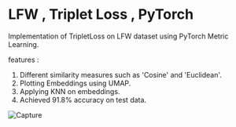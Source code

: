 # LFW , Triplet Loss , PyTorch
Implementation of TripletLoss on LFW dataset using PyTorch Metric Learning. 

features :
1) Different similarity measures such as 'Cosine' and 'Euclidean'. 
2) Plotting Embeddings using UMAP. 
3) Applying KNN on embeddings. 
4) Achieved 91.8% accuracy on test data. 

![Capture](https://user-images.githubusercontent.com/107252860/211275509-23ec03cb-44ca-42b1-a950-7a3b850cddbd.PNG)
